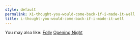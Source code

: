 ```yaml
---
style: default
permalink: Xi-thought-you-would-come-back-if-i-made-it-well
title: i-thought-you-would-come-back-if-i-made-it-well
---
```

You may also like:
[Folly](http://scp-wiki.net/folly)
[Opening Night](http://scp-wiki.net/opening-night)